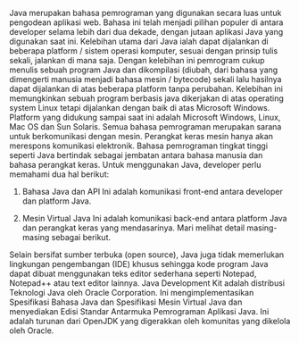 Java merupakan bahasa pemrograman yang digunakan secara luas untuk pengodean aplikasi web. Bahasa ini telah menjadi pilihan populer di antara developer selama lebih dari dua dekade, dengan jutaan aplikasi Java yang digunakan saat ini. Kelebihan utama dari Java ialah dapat dijalankan di beberapa platform / sistem operasi komputer, sesuai dengan prinsip tulis sekali, jalankan di mana saja. Dengan kelebihan ini pemrogram cukup menulis sebuah program Java dan dikompilasi (diubah, dari bahasa yang dimengerti manusia menjadi bahasa mesin / bytecode) sekali lalu hasilnya dapat dijalankan di atas beberapa platform tanpa perubahan. Kelebihan ini memungkinkan sebuah program berbasis java dikerjakan di atas operating system Linux tetapi dijalankan dengan baik di atas Microsoft Windows. Platform yang didukung sampai saat ini adalah Microsoft Windows, Linux, Mac OS dan Sun Solaris.  Semua bahasa pemrograman merupakan sarana untuk berkomunikasi dengan mesin. Perangkat keras mesin hanya akan merespons komunikasi elektronik. Bahasa pemrograman tingkat tinggi seperti Java bertindak sebagai jembatan antara bahasa manusia dan bahasa perangkat keras. Untuk menggunakan Java, developer perlu memahami dua hal berikut:

1. Bahasa Java dan API
Ini adalah komunikasi front-end antara developer dan platform Java.

2. Mesin Virtual Java
Ini adalah komunikasi back-end antara platform Java dan perangkat keras yang mendasarinya. Mari melihat detail masing-masing sebagai berikut.

Selain bersifat sumber terbuka (open source), Java juga tidak memerlukan lingkungan pengembangan (IDE) khusus sehingga kode program Java dapat dibuat menggunakan teks editor sederhana seperti Notepad, Notepad++ atau text editor lainnya. 
Java Development Kit adalah distribusi Teknologi Java oleh Oracle Corporation. Ini mengimplementasikan Spesifikasi Bahasa Java dan Spesifikasi Mesin Virtual Java dan menyediakan Edisi Standar Antarmuka Pemrograman Aplikasi Java. Ini adalah turunan dari OpenJDK yang digerakkan oleh komunitas yang dikelola oleh Oracle.
